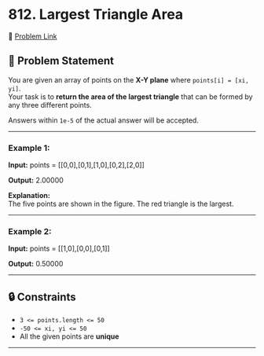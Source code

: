 # 812. Largest Triangle Area

🔗 [Problem Link](https://leetcode.com/problems/largest-triangle-area/?envType=daily-question&envId=2025-09-27)

## 📘 Problem Statement
You are given an array of points on the **X-Y plane** where `points[i] = [xi, yi]`.  
Your task is to **return the area of the largest triangle** that can be formed by any three different points.

Answers within `1e-5` of the actual answer will be accepted.

---

### Example 1:
**Input:**
points = [[0,0],[0,1],[1,0],[0,2],[2,0]]

**Output:**
2.00000

**Explanation:**  
The five points are shown in the figure. The red triangle is the largest.

---

### Example 2:
**Input:**
points = [[1,0],[0,0],[0,1]]

**Output:**
0.50000


---

## 🔒 Constraints
- `3 <= points.length <= 50`
- `-50 <= xi, yi <= 50`
- All the given points are **unique**

---